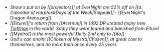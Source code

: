 - *Show's put on by [[projectors]] at EverNight are 52% off on [[a. Calendar of Harptos#Days of the Week|Solpeak]]* - [[EverNight's Dragon Arena.png]]
- *[[Elturel]]'s return from [[Avernus]] in 1492 DR created many new [Tieflings](https://forgottenrealms.fandom.com/wiki/Tiefling) in the world. Sadly they were feared and banished from Elturel*
- *[[Mystra]] is the most powerful Deity 2nd only to [[Ao]]*
- *God's can anoint [[Chosen of Mystra|Chosen]], at great cost to themselves, and no more than once every 25 years*